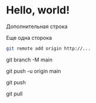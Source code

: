 # Hello, world!
Дополнительная строка

Еще одна сторока

```sh
git remote add origin http://...
```

git branch -M main

git push -u origin main

git push

git pull

